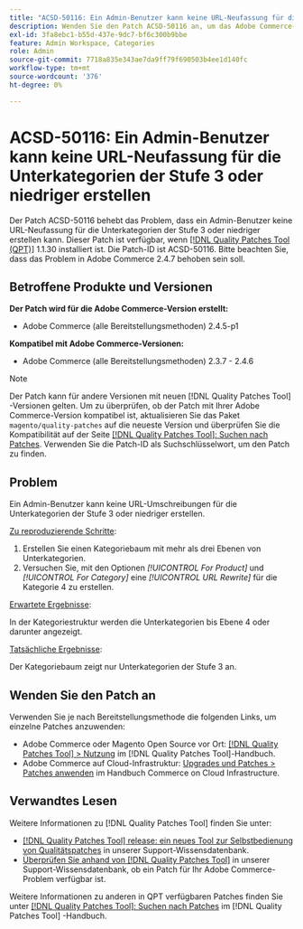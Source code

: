 ```yaml
---
title: "ACSD-50116: Ein Admin-Benutzer kann keine URL-Neufassung für die Unterkategorien der Stufe 3 oder niedriger erstellen."
description: Wenden Sie den Patch ACSD-50116 an, um das Adobe Commerce-Problem zu beheben, bei dem ein Admin-Benutzer keine URL-Neufassung für die Unterkategorien der Stufe 3 oder niedriger erstellen kann.
exl-id: 3fa8ebc1-b55d-437e-9dc7-bf6c300b9bbe
feature: Admin Workspace, Categories
role: Admin
source-git-commit: 7718a835e343ae7da9ff79f690503b4ee1d140fc
workflow-type: tm+mt
source-wordcount: '376'
ht-degree: 0%

---
```


# ACSD-50116: Ein Admin-Benutzer kann keine URL-Neufassung für die Unterkategorien der Stufe 3 oder niedriger erstellen

Der Patch ACSD-50116 behebt das Problem, dass ein Admin-Benutzer keine URL-Neufassung für die Unterkategorien der Stufe 3 oder niedriger erstellen kann. Dieser Patch ist verfügbar, wenn [[!DNL Quality Patches Tool (QPT)]](/help/announcements/adobe-commerce-announcements/magento-quality-patches-released-new-tool-to-self-serve-quality-patches.md) 1.1.30 installiert ist. Die Patch-ID ist ACSD-50116. Bitte beachten Sie, dass das Problem in Adobe Commerce 2.4.7 behoben sein soll.

## Betroffene Produkte und Versionen

**Der Patch wird für die Adobe Commerce-Version erstellt:**

* Adobe Commerce (alle Bereitstellungsmethoden) 2.4.5-p1

**Kompatibel mit Adobe Commerce-Versionen:**

* Adobe Commerce (alle Bereitstellungsmethoden) 2.3.7 - 2.4.6

>[!NOTE]
>
>Der Patch kann für andere Versionen mit neuen [!DNL Quality Patches Tool] -Versionen gelten. Um zu überprüfen, ob der Patch mit Ihrer Adobe Commerce-Version kompatibel ist, aktualisieren Sie das Paket `magento/quality-patches` auf die neueste Version und überprüfen Sie die Kompatibilität auf der Seite [[!DNL Quality Patches Tool]: Suchen nach Patches](https://experienceleague.adobe.com/tools/commerce-quality-patches/index.html). Verwenden Sie die Patch-ID als Suchschlüsselwort, um den Patch zu finden.

## Problem

Ein Admin-Benutzer kann keine URL-Umschreibungen für die Unterkategorien der Stufe 3 oder niedriger erstellen.

<u>Zu reproduzierende Schritte</u>:

1. Erstellen Sie einen Kategoriebaum mit mehr als drei Ebenen von Unterkategorien.
1. Versuchen Sie, mit den Optionen *[!UICONTROL For Product]* und *[!UICONTROL For Category]* eine *[!UICONTROL URL Rewrite]* für die Kategorie 4 zu erstellen.

<u>Erwartete Ergebnisse</u>:

In der Kategoriestruktur werden die Unterkategorien bis Ebene 4 oder darunter angezeigt.

<u>Tatsächliche Ergebnisse</u>:

Der Kategoriebaum zeigt nur Unterkategorien der Stufe 3 an.

## Wenden Sie den Patch an

Verwenden Sie je nach Bereitstellungsmethode die folgenden Links, um einzelne Patches anzuwenden:

* Adobe Commerce oder Magento Open Source vor Ort: [[!DNL Quality Patches Tool] > Nutzung](https://experienceleague.adobe.com/docs/commerce-operations/tools/quality-patches-tool/usage.html) im [!DNL Quality Patches Tool]-Handbuch.
* Adobe Commerce auf Cloud-Infrastruktur: [Upgrades und Patches > Patches anwenden](https://experienceleague.adobe.com/docs/commerce-cloud-service/user-guide/develop/upgrade/apply-patches.html) im Handbuch Commerce on Cloud Infrastructure.

## Verwandtes Lesen

Weitere Informationen zu [!DNL Quality Patches Tool] finden Sie unter:

* [[!DNL Quality Patches Tool] release: ein neues Tool zur Selbstbedienung von Qualitätspatches](/help/announcements/adobe-commerce-announcements/magento-quality-patches-released-new-tool-to-self-serve-quality-patches.md) in unserer Support-Wissensdatenbank.
* [Überprüfen Sie anhand von  [!DNL Quality Patches Tool]](/help/support-tools/patches-available-in-qpt-tool/check-patch-for-magento-issue-with-magento-quality-patches.md) in unserer Support-Wissensdatenbank, ob ein Patch für Ihr Adobe Commerce-Problem verfügbar ist.

Weitere Informationen zu anderen in QPT verfügbaren Patches finden Sie unter [[!DNL Quality Patches Tool]: Suchen nach Patches](https://experienceleague.adobe.com/tools/commerce-quality-patches/index.html) im [!DNL Quality Patches Tool] -Handbuch.
